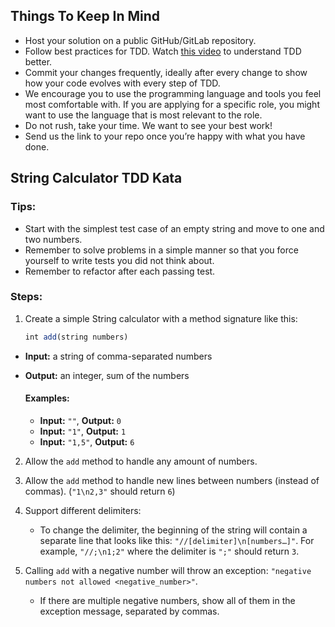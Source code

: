 ## Things To Keep In Mind

- Host your solution on a public GitHub/GitLab repository.
- Follow best practices for TDD. Watch [this video](https://www.example.com) to understand TDD better.
- Commit your changes frequently, ideally after every change to show how your code evolves with every step of TDD.
- We encourage you to use the programming language and tools you feel most comfortable with. If you are applying for a specific role, you might want to use the language that is most relevant to the role.
- Do not rush, take your time. We want to see your best work!
- Send us the link to your repo once you’re happy with what you have done.

## String Calculator TDD Kata

### Tips:

- Start with the simplest test case of an empty string and move to one and two numbers.
- Remember to solve problems in a simple manner so that you force yourself to write tests you did not think about.
- Remember to refactor after each passing test.

### Steps:

1. Create a simple String calculator with a method signature like this:

    ```js
    int add(string numbers)
    ```

  - **Input:** a string of comma-separated numbers
  - **Output:** an integer, sum of the numbers

      #### Examples:

      - **Input:** `""`, **Output:** `0`
      - **Input:** `"1"`, **Output:** `1`
      - **Input:** `"1,5"`, **Output:** `6`


2. Allow the `add` method to handle any amount of numbers.


3. Allow the `add` method to handle new lines between numbers (instead of commas). (`"1\n2,3"` should return `6`)

4. Support different delimiters:
   - To change the delimiter, the beginning of the string will contain a separate line that looks like this: `"//[delimiter]\n[numbers…]"`. For example, `"//;\n1;2"` where the delimiter is `";"` should return `3`.

5. Calling `add` with a negative number will throw an exception: `"negative numbers not allowed <negative_number>"`.
    - If there are multiple negative numbers, show all of them in the exception message, separated by commas.


